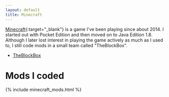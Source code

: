 ```yaml
---
layout: default
title: Minecraft
---
```

[Minecraft](https://www.minecraft.net/){:target="_blank"} is a game I've been playing since about 2014. I started out with Pocket Edition and then moved on to Java Edition 1.8.  
Although I later lost interest in playing the game actively as much as I used to, I still code mods in a small team called "TheBlockBox".

* [TheBlockBox](minecraft/theblockbox.html)

# Mods I coded
{% include minecraft_mods.html %}